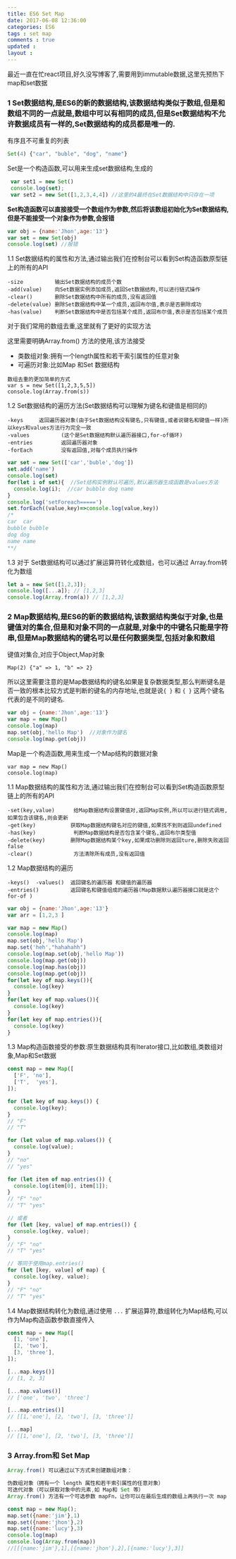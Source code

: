```yaml
---
title: ES6 Set Map 
date: 2017-06-08 12:36:00
categories: ES6 
tags : set map
comments : true 
updated : 
layout : 
---
```


最近一直在忙react项目,好久没写博客了,需要用到immutable数据,这里先预热下map和set数据

### 1 Set数据结构,是ES6的新的数据结构,该数据结构类似于数组,但是和数组不同的一点就是,数组中可以有相同的成员,但是Set数据结构不允许数据成员有一样的,Set数据结构的成员都是唯一的.

有序且不可重复的列表

```javascript
Set(4) {"car", "buble", "dog", "name"}
```

Set是一个构造函数,可以用来生成set数据结构,生成的

```javascript
 var set1 = new Set()
 console.log(set);
 var set2 = new Set([1,2,3,4,4]) //这里的4最终在Set数据结构中只存在一项
```

**Set构造函数可以直接接受一个数组作为参数,然后将该数组初始化为Set数据结构,但是不能接受一个对象作为参数,会报错**

```javascript
var obj = {name:'Jhon',age:'13'}
var set = new Set(obj)
console.log(set) //报错
```

1.1 Set数据结构的属性和方法,通过输出我们在控制台可以看到Set构造函数原型链上的所有的API 

```  
-size          输出Set数据结构的成员个数
-add(value)    向Set数据实例添加成员,返回Set数据结构,可以进行链式操作
-clear()       删除Set数据结构中所有的成员,没有返回值
-delete(value) 删除Set数据结构中某一个成员,返回布尔值,表示是否删除成功
-has(value)    判断Set数据结构中是否包括某个成员,返回布尔值,表示是否包括某个成员
```

对于我们常用的数组去重,这里就有了更好的实现方法

这里需要明确Array.from() 方法的使用,该方法接受

* 类数组对象:拥有一个length属性和若干索引属性的任意对象
* 可遍历对象:比如Map 和Set 数据结构

```
数组去重的更加简单的方式
var s = new Set([1,2,3,5,5])
console.log(Array.from(s)) 
```

1.2 Set数据结构的遍历方法(Set数据结构可以理解为键名和键值是相同的)

```
-keys     返回遍历器对象(由于Set数据结构没有键名,只有键值,或者说键名和键值一样)所以keys和values方法行为完全一致
-values          (这个是Set数据结构默认遍历器接口,for-of循环)
-entries         返回遍历器对象
-forEach         没有返回值,对每个成员执行操作
```

```javascript
var set = new Set(['car','buble','dog'])
set.add('name')
console.log(set)
for(let i of set){  //Set结构实例默认可遍历,默认遍历器生成函数是values方法
  console.log(i);  //car bubble dog name 
}
console.log('setForeach=====')
set.forEach((value,key)=>console.log(value,key))
/*
car  car 
bubble bubble 
dog dog 
name name 
**/
```

1.3 对于 Set数据结构可以通过扩展运算符转化成数组，也可以通过 Array.from转化为数组

```javascript
let a = new Set([1,2,3]);
console.log([...a]); // [1,2,3]
console.log(Array.from(a)) // [1,2,3]
```



### 2 Map数据结构,是ES6的新的数据结构,该数据结构类似于对象,也是键值对的集合,但是和对象不同的一点就是,对象中的中键名只能是字符串,但是Map数据结构的键名可以是任何数据类型,包括对象和数组 

键值对集合,对应于Object,Map对象

```
Map(2) {"a" => 1, "b" => 2}
```

所以这里需要注意的是Map数据结构的键名如果是复杂数据类型,那么判断键名是否一致的根本比较方式是判断的键名的内存地址,也就是说`{ }` 和 `{ }` 这两个键名代表的是不同的键名.

```javascript
var obj = {name:'Jhon',age:'13'}
var map = new Map()
console.log(map)
map.set(obj,'hello Map')  //对象作为键名
console.log(map.get(obj))
```

Map是一个构造函数,用来生成一个Map结构的数据对象

```
var map = new Map()
console.log(map)
```

1.1 Map数据结构的属性和方法,通过输出我们在控制台可以看到Set构造函数原型链上的所有的API 

```
-set(key,value)      给Map数据结构设置键值对,返回Map实例,所以可以进行链式调用,如果包含该键名,则会更新
-get(key)			获取Map数据结构键名对应的键值,如果找不到则返回undefined
-has(key)            判断Map数据结构是否包含某个键名,返回布尔类型值
-delete(key)		删除Map数据结构某个key,如果成功删除则返回ture,删除失败返回false
-clear()             方法清除所有成员,没有返回值
```

1.2 Map数据结构的遍历

```
-keys()  -values()  返回键名的遍历器 和键值的遍历器
-entries()          返回键名和键值组成的遍历器(Map数据默认遍历器接口就是这个 for-of )
```

```javascript
var obj = {name:'Jhon',age:'13'}
var arr = [1,2,3 ]

var map = new Map()
console.log(map)
map.set(obj,'hello Map')
map.set('heh',"hahahahh")
console.log(map.set(obj,'hello Map'))
console.log(map.get(obj))
console.log(map.has(obj))
console.log(map.get(obj))
for(let key of map.keys()){
  console.log(key)
}
for(let key of map.values()){
  console.log(key)
}
for(let key of map.entries()){
  console.log(key)
}
```

1.3 Map构造函数接受的参数:原生数据结构具有Iterator接口,比如数组,类数组对象,Map和Set数据

```javascript
const map = new Map([
  ['F', 'no'],
  ['T',  'yes'],
]);

for (let key of map.keys()) {
  console.log(key);
}
// "F"
// "T"

for (let value of map.values()) {
  console.log(value);
}
// "no"
// "yes"

for (let item of map.entries()) {
  console.log(item[0], item[1]);
}
// "F" "no"
// "T" "yes"

// 或者
for (let [key, value] of map.entries()) {
  console.log(key, value);
}
// "F" "no"
// "T" "yes"

// 等同于使用map.entries()
for (let [key, value] of map) {
  console.log(key, value);
}
// "F" "no"
// "T" "yes"
```

1.4 Map数据结构转化为数组,通过使用 `...` 扩展运算符,数组转化为Map结构,可以作为Map构造函数参数直接传入

```javascript
const map = new Map([
  [1, 'one'],
  [2, 'two'],
  [3, 'three'],
]);

[...map.keys()]
// [1, 2, 3]

[...map.values()]
// ['one', 'two', 'three']

[...map.entries()]
// [[1,'one'], [2, 'two'], [3, 'three']]

[...map]
// [[1,'one'], [2, 'two'], [3, 'three']]
```

### 3 Array.from和 Set Map

```javascript
Array.from() 可以通过以下方式来创建数组对象：

伪数组对象（拥有一个 length 属性和若干索引属性的任意对象）
可迭代对象（可以获取对象中的元素,如 Map和 Set 等）
Array.from() 方法有一个可选参数 mapFn，让你可以在最后生成的数组上再执行一次 map 方法后再返回。也就是说 Array.from(obj, mapFn, thisArg) 就相当于 Array.from(obj).map(mapFn, thisArg), 除非创建的不是可用的中间数组。 这对一些数组的子类,如  typed arrays 来说很重要, 因为中间数组的值在调用 map() 时需要是适当的类型。
```

```javascript
const map = new Map();
map.set({name:'jim'},1)
map.set({name:'jhon'},2)
map.set({name:'lucy'},3)
console.log(map)
console.log(Array.from(map))
//[[{name:'jim'},1],[{name:'jhon'},2],[{name:'lucy'},3]]
```





 



